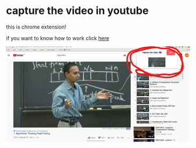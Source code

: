 
# capture the video in youtube

this is chrome extension!

if you want to know how to work
click [here](https://www.youtube.com/watch?v=Q8YnZipen_c)

![god](/god.jpg)
